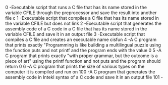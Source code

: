 0 -Executable script that runs a C file that has its name stored in the variable CFILE through the preprocessor and save the result into another file c
1 -Executable script that compiles a C file that has its name stored in the variable CFILE but does not link
2 -Executable script that generates the assembly code of a C code in a C file that has its name stored in the variable CFILE and save it in an output file
3 -Executable script that compiles a C file and creates an executable name cisfun
4 -A C program that prints exactly "Programming is like building a multilingual puzzle using the function puts and not printf and the program ends with the value 0
5 -A C program that prints exactly "with proper grammar, but the outcome is a piece of art" using the printf function and not puts and the program should return 0
6 -A C program that prints the size of various types on the computer it is compiled and run on
100 -A C program that generates the assembly code in Intekl syntax of a C code and save it in an output file
101 - 
